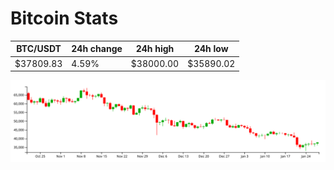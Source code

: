 # Bitcoin Stats

BTC/USDT|24h change|24h high|24h low|
|---|---|---|---|
|$37809.83|4.59%|$38000.00|$35890.02|

<img src="./chart.svg">
